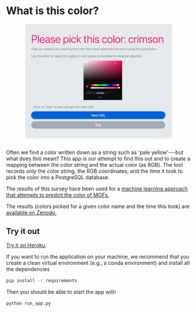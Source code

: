 # What is this color?

<p style="text-align: center;">
<img src="screenshot_colorjeopardy.png" alt="drawing" width="400"/>
</p>

Often we find a color written down as a string such as 'pale yellow'---but what does this mean?
This app is our attempt to find this out and to create a mapping between the color string and the actual color (as RGB). The tool records only the color string, the RGB coordinates, and the time it took to pick the color into a PostgreSQL database.

The results of this survey have been used for a [machine learning approach that attempts to predict the color of MOFs.](https://chemrxiv.org/articles/preprint/A_Data-Driven_Perspective_on_the_Colours_of_Metal-Organic_Frameworks/13033217)

The results (colors picked for a given color name and the time this took) are [available on Zenodo.](https://zenodo.org/record/3831845)

## Try it out

[Try it on Heroku](https://colorjeopardy.herokuapp.com/).

If you want to run the application on your machine, we recommend that you create a clean virtual environment (e.g., a conda environment) and install all the dependencies

```bash
pip install -r requirements
```

Then you should be able to start the app with

```bash
python run_app.py
```
